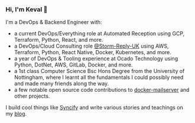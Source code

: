 ### Hi, I'm Keval 👋

I'm a DevOps & Backend Engineer with:
- a current DevOps/Everything role at Automated Reception using GCP, Terraform, Python, React, and more.
- a DevOps/Cloud Consulting role [@Storm-Reply-UK](https://github.com/Storm-Reply-UK) using AWS, Terraform, Python, React Native, Docker, Kubernetes, and more.
- a year of DevOps & Tooling experience at Ocado Technology using Python, DotNet, AWS, GitLab, Docker, and more.
- a 1st class Computer Science Bsc Hons Degree from the University of Nottingham, where I learnt all the fundamentals I could possibly need and made many friends along the way.
- a few notable open source code contributions to [docker-mailserver](https://github.com/docker-mailserver/docker-mailserver) and other projects.

I build cool things like [Syncify](https://github.com/yottapanda/syncify) and write various stories and teachings on my [blog](https://yottapanda.com).
